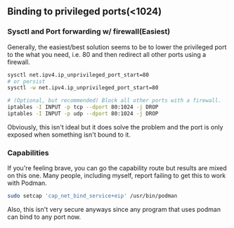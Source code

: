 ## Binding to privileged ports(<1024)

### Sysctl and Port forwarding w/ firewall(Easiest)

Generally, the easiest/best solution seems to be to lower the privileged port
to the what you need, i.e. 80 and then redirect all other ports using a firewall.

```bash
sysctl net.ipv4.ip_unprivileged_port_start=80
# or persist
sysctl -w net.ipv4.ip_unprivileged_port_start=80

# (Optional, but recommended) Block all other ports with a firewall.
iptables -I INPUT -p tcp --dport 80:1024 -j DROP
iptables -I INPUT -p udp --dport 80:1024 -j DROP
```

Obviously, this isn't ideal but it does solve the problem and the port is only 
exposed when something isn't bound to it.

### Capabilities

If you're feeling brave, you can go the capability route but results are mixed
on this one.  Many people, including myself, report failing to get this to work
with Podman.

```bash
sudo setcap 'cap_net_bind_service+eip' /usr/bin/podman 
```

Also, this isn't very secure anyways since any program that uses podman can bind
to any port now.

